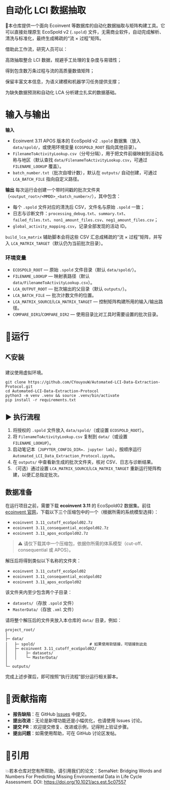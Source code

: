 # 自动化 LCI 数据抽取
💫本仓库提供一个面向 Ecoinvent 等数据库的自动化数据抽取与矩阵构建工具。它可以直接处理原生 EcoSpold v2 (`.spold`) 文件，无需商业软件，自动完成解析、清洗与标准化，最终生成稀疏的“流 × 过程”矩阵。

借助此工作流，研究人员可以：

高效抽取整合 LCI 数据，规避手工处理的复杂度与易错性；

得到包含数万条过程与流的高质量数值矩阵；

保留丰富文本信息，为语义建模和机器学习任务提供支撑；

为缺失数据预测和自动化 LCA 分析建立扎实的数据基础。



# 输入与输出
**输入**
- Ecoinvent 3.11 APOS 版本的 EcoSpold v2 `.spold` 数据集（放入 `data/spold/`，或使用环境变量 `ECOSPOLD_ROOT` 指向其他目录）。
- `FilenameToActivityLookup.csv`（分号分隔），用于把文件前缀映射到活动名称与地区（默认查找 `data/FilenameToActivityLookup.csv`，可通过 `FILENAME_LOOKUP` 覆盖）。
- `batch_number.txt`（批次自增计数），默认在 `outputs/` 自动创建，可通过 `LCA_BATCH_FILE` 指向自定义路径。

**输出**
每次运行会创建一个带时间戳的批次文件夹（`<output_root>/<MMDD>_<batch_number>/`），其中包含：
- 每个 `.spold` 文件对应的清洗后 CSV，文件名与原始 `.spold` 一致；
- 日志与诊断文件：`processing_debug.txt`、`summary.txt`、`failed_files.txt`、`non1_amount_files.csv`、`neg1_amount_files.csv`；
- `global_activity_mapping.csv`，记录全部发现的活动 ID。

`build_lca_matrix` 辅助脚本会将这些 CSV 汇总成稀疏的“流 × 过程”矩阵，并写入 `LCA_MATRIX_TARGET`（默认仍为当前批次目录）。

### 环境变量
- `ECOSPOLD_ROOT` — 原始 `.spold` 文件目录（默认 `data/spold/`）。
- `FILENAME_LOOKUP` — 映射表路径（默认 `data/FilenameToActivityLookup.csv`）。
- `LCA_OUTPUT_ROOT` — 批次输出的父目录（默认 `outputs/`）。
- `LCA_BATCH_FILE` — 批次计数文件的位置。
- `LCA_MATRIX_SOURCE`/`LCA_MATRIX_TARGET` — 控制矩阵构建所用的输入/输出路径。
- `COMPARE_DIR1`/`COMPARE_DIR2` — 使用目录比对工具时需要设置的批次目录。


# 📝运行
## ⛏️安装
建议使用虚拟环境。
```
git clone https://github.com/CYouyouW/Automated-LCI-Data-Extraction-Protocol.git
cd Automated-LCI-Data-Extraction-Protocol
python3 -m venv .venv && source .venv/bin/activate
pip install -r requirements.txt
```

## ▶️ 执行流程
1. 将授权的 `.spold` 文件放入 `data/spold/`（或设置 `ECOSPOLD_ROOT`）。
2. 将 `FilenameToActivityLookup.csv` 复制到 `data/`（或设置 `FILENAME_LOOKUP`）。
3. 启动笔记本（`JUPYTER_CONFIG_DIR=. jupyter lab`），按顺序运行 `Automated_LCI_Data_Extraction_Protocol.ipynb`。
4. 在 `outputs/` 中查看新生成的批次文件夹，核对 CSV、日志与诊断结果。
5. （可选）通过设置 `LCA_MATRIX_SOURCE`/`LCA_MATRIX_TARGET` 重新运行矩阵构建，以便汇总指定批次。

## 数据准备

在运行项目之前，需要下载 **ecoinvent 3.11** 的 EcoSpold02 数据集。前往 [ecoinvent 官网](https://www.ecoinvent.org/)，下载以下三个压缩包中的一个（根据所需的系统模型选择）：

- `ecoinvent 3.11_cutoff_ecoSpold02.7z`
- `ecoinvent 3.11_consequential_ecoSpold02.7z`
- `ecoinvent 3.11_apos_ecoSpold02.7z`

> ⚠️ 请仅下载其中一个压缩包，依据你所需的体系模型（cut-off、consequential 或 APOS）。

解压后将得到类似以下名称的文件夹：

- `ecoinvent 3.11_cutoff_ecoSpold02`
- `ecoinvent 3.11_consequential_ecoSpold02`
- `ecoinvent 3.11_apos_ecoSpold02`

该文件夹内至少包含两个子目录：

- `datasets/`（存放 `.spold` 文件）
- `MasterData/`（存放 `.xml` 文件）

请将整个解压后的文件夹放入本仓库的 `data/` 目录，例如：

```
project_root/
│
├─ data/
│   ├─ spold/                        # 如果使用软链接，可链接到此处
│   ├─ ecoinvent 3.11_cutoff_ecoSpold02/
│   │    ├─ datasets/
│   │    └─ MasterData/
│
└─ outputs/
```

完成上述步骤后，即可按照“执行流程”部分运行相关脚本。


# 💐贡献指南
- **报告缺陷**：在 GitHub [Issues](https://github.com/CYouyouW/Automated-LCI-Data-Extraction-Protocol/issues) 中提交。
- **提出改进**：无论是新增功能还是小幅优化，也请使用 Issues 讨论。
- **提交 PR**：欢迎提交修复、改进或示例，记得附上验证步骤。
- **提出问题**：如需使用帮助，可在 GitHub 讨论区发帖。


# 🤗引用
💥若本仓库对您有所帮助，请引用我们的论文：SemaNet: Bridging Words and Numbers For Predicting Missing Environmental Data in Life Cycle Assessment. DOI: https://doi.org/10.1021/acs.est.5c07557
